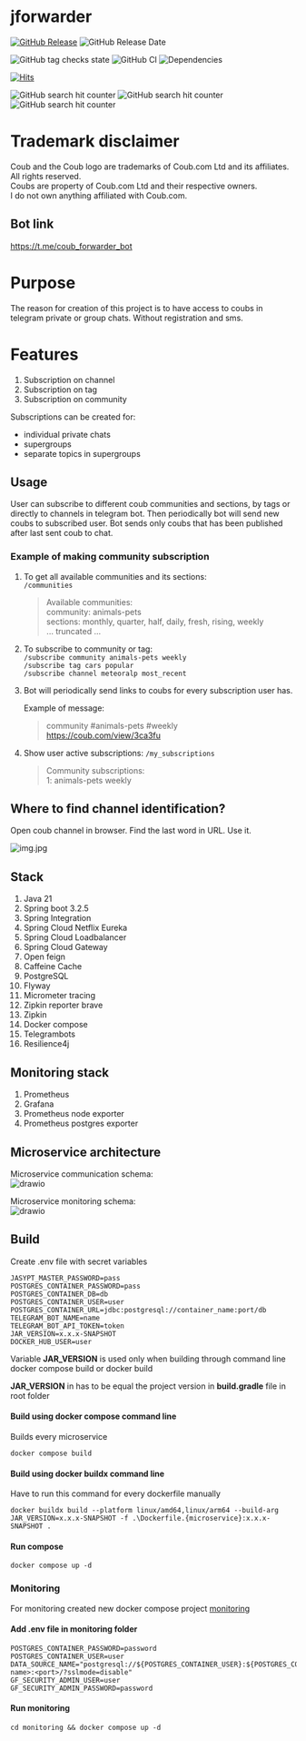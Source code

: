# jforwarder

[![GitHub Release](https://img.shields.io/github/v/release/dankoy/jforwarder)](https://github.com/Dankoy/jforwarder/releases/latest)
![GitHub Release Date](https://img.shields.io/github/release-date/dankoy/jforwarder)

![GitHub tag checks state](https://img.shields.io/github/checks-status/dankoy/jforwarder/v1.1.3)
![GitHub CI](https://github.com/dankoy/jforwarder/actions/workflows/main.yml/badge.svg)
![Dependencies](https://img.shields.io/librariesio/github/dankoy/jforwarder)

[![Hits](https://hits.seeyoufarm.com/api/count/incr/badge.svg?url=https%3A%2F%2Fgithub.com%2FDankoy%2Fjforwarder&count_bg=%2379C83D&title_bg=%23555555&icon=&icon_color=%23E7E7E7&title=hits&edge_flat=false)](https://hits.seeyoufarm.com)

![GitHub search hit counter](https://img.shields.io/github/search/dankoy/jforwarder/jforwarder)
![GitHub search hit counter](https://img.shields.io/github/search/dankoy/jforwarder/coub_forwarder_bot)
![GitHub search hit counter](https://img.shields.io/github/search/dankoy/jforwarder/coub)

# Trademark disclaimer

Coub and the Coub logo are trademarks of Coub.com Ltd and its affiliates. All rights reserved.    
Coubs are property of Coub.com Ltd and their respective owners.    
I do not own anything affiliated with Coub.com.

## Bot link

https://t.me/coub_forwarder_bot

# Purpose

The reason for creation of this project is to have access to coubs in telegram private or group
chats. Without registration and sms.

# Features

1) Subscription on channel
2) Subscription on tag
3) Subscription on community

Subscriptions can be created for:
- individual private chats
- supergroups
- separate topics in supergroups

## Usage

User can subscribe to different coub communities and sections, by tags or directly to channels in
telegram bot. Then periodically bot will send new coubs to subscribed user. Bot sends only coubs
that has been published after last sent coub to chat.

### Example of making community subscription

1) To get all available communities and its sections:    
   ```/communities```

   > Available communities:    
   community: animals-pets    
   sections: monthly, quarter, half, daily, fresh, rising, weekly    
   ... truncated ...

2) To subscribe to community or tag:    
   ```/subscribe community animals-pets weekly```    
   ```/subscribe tag cars popular```    
   ```/subscribe channel meteoralp most_recent```

3) Bot will periodically send links to coubs for every subscription user has.

   Example of message:
   > community #animals-pets #weekly    
   https://coub.com/view/3ca3fu

4) Show user active subscriptions: ```/my_subscriptions```
   > Community subscriptions:    
   1: animals-pets weekly

## Where to find channel identification?

Open coub channel in browser. Find the last word in URL. Use it.

![img.jpg](img.jpg)

## Stack

1. Java 21
2. Spring boot 3.2.5
3. Spring Integration
4. Spring Cloud Netflix Eureka
5. Spring Cloud Loadbalancer
6. Spring Cloud Gateway
7. Open feign
8. Caffeine Cache
9. PostgreSQL
10. Flyway
11. Micrometer tracing
12. Zipkin reporter brave
13. Zipkin
14. Docker compose
15. Telegrambots
16. Resilience4j

## Monitoring stack

1. Prometheus
2. Grafana
3. Prometheus node exporter
4. Prometheus postgres exporter

## Microservice architecture

Microservice communication schema:    
![drawio](jforwarder.drawio.svg)

Microservice monitoring schema:    
![drawio](jforwarder-monitoring.drawio.svg)

## Build

Create .env file with secret variables

```
JASYPT_MASTER_PASSWORD=pass
POSTGRES_CONTAINER_PASSWORD=pass
POSTGRES_CONTAINER_DB=db
POSTGRES_CONTAINER_USER=user
POSTGRES_CONTAINER_URL=jdbc:postgresql://container_name:port/db
TELEGRAM_BOT_NAME=name
TELEGRAM_BOT_API_TOKEN=token
JAR_VERSION=x.x.x-SNAPSHOT
DOCKER_HUB_USER=user
```

Variable **JAR_VERSION** is used only when building through command line docker compose build or
docker build

**JAR_VERSION** in has to be equal the project version in **build.gradle** file in root folder

#### Build using docker compose command line

Builds every microservice

```shell
docker compose build 
```

#### Build using docker buildx command line

Have to run this command for every dockerfile manually

```shell
docker buildx build --platform linux/amd64,linux/arm64 --build-arg JAR_VERSION=x.x.x-SNAPSHOT -f .\Dockerfile.{microservice}:x.x.x-SNAPSHOT .
```

#### Run compose

```shell
docker compose up -d
```

### Monitoring

For monitoring created new docker compose project [monitoring](/monitoring)

#### Add .env file in monitoring folder

```
POSTGRES_CONTAINER_PASSWORD=password
POSTGRES_CONTAINER_USER=user
DATA_SOURCE_NAME="postgresql://${POSTGRES_CONTAINER_USER}:${POSTGRES_CONTAINER_PASSWORD}@<container-name>:<port>/?sslmode=disable"
GF_SECURITY_ADMIN_USER=user
GF_SECURITY_ADMIN_PASSWORD=password
```

#### Run monitoring

```shell
cd monitoring && docker compose up -d
```
